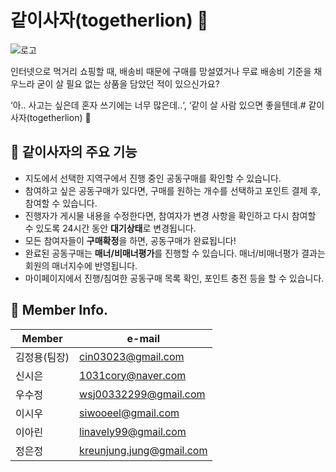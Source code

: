 # 같이사자(togetherlion) 🛒
![로고](https://user-images.githubusercontent.com/99342672/176973278-49bde153-075f-4bef-8170-18aed1276a26.PNG)

인터넷으로 먹거리 쇼핑할 때, 배송비 때문에 구매를 망설였거나 무료 배송비 기준을 채우느라 굳이 살 필요 없는 상품을 담았던 적이 있으신가요? 
 
‘아.. 사고는 싶은데 혼자 쓰기에는 너무 많은데..‘, ‘같이 살 사람 있으면 좋을텐데.# 같이사자(togetherlion) 🛒


## 🥝 같이사자의 주요 기능
- 지도에서 선택한 지역구에서 진행 중인 공동구매를 확인할 수 있습니다.
- 참여하고 싶은 공동구매가 있다면, 구매를 원하는 개수를 선택하고 포인트 결제 후, 참여할 수 있습니다.
- 진행자가 게시물 내용을 수정한다면, 참여자가 변경 사항을 확인하고 다시 참여할 수 있도록 24시간 동안 **대기상태**로 변경됩니다.
- 모든 참여자들이 **구매확정**을 하면, 공동구매가 완료됩니다!
- 완료된 공동구매는 **매너/비매너평가**를 진행할 수 있습니다. 매너/비매너평가 결과는 회원의 매너지수에 반영됩니다.
- 마이페이지에서 진행/침여한 공동구매 목록 확인, 포인트 충전 등을 할 수 있습니다.

## 🥞 Member Info.
| Member | e-mail |
| ----------- | ----------- |
| 김정용(팀장) | cin03023@gmail.com |
| 신시은 | 1031cory@naver.com |
| 우수정 | wsj00332299@gmail.com |
| 이시우 | siwooeel@gmail.com |
| 이아린 | linavely99@gmail.com |
| 정은정 | kreunjung.jung@gmail.com |
